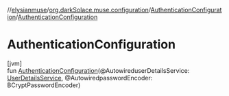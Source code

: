 //[elysianmuse](../../../index.md)/[org.darkSolace.muse.configuration](../index.md)/[AuthenticationConfiguration](index.md)/[AuthenticationConfiguration](-authentication-configuration.md)

# AuthenticationConfiguration

[jvm]\
fun [AuthenticationConfiguration](-authentication-configuration.md)(@AutowireduserDetailsService: [UserDetailsService](../../org.darkSolace.muse.security.service/-user-details-service/index.md), @AutowiredpasswordEncoder: BCryptPasswordEncoder)
